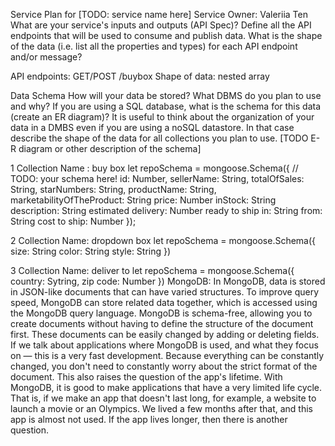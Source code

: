 Service Plan for [TODO: service name here]
Service Owner: Valeriia Ten
What are your service's inputs and outputs (API Spec)?
Define all the API endpoints that will be used to consume and publish data. What is the shape of the data (i.e. list all the properties and types) for each API endpoint and/or message?

API endpoints: GET/POST /buybox
Shape of data: nested array

Data Schema
How will your data be stored? What DBMS do you plan to use and why? If you are using a SQL database, what is the schema for this data (create an ER diagram)? It is useful to think about the organization of your data in a DMBS even if you are using a noSQL datastore. In that case describe the shape of the data for all collections you plan to use.
[TODO E-R diagram or other description of the schema]

1 Collection Name : buy box
let repoSchema = mongoose.Schema({
 // TODO: your schema here!
id: Number,
sellerName: String,
totalOfSales: String,
starNumbers: String,
productName: String,
marketabilityOfTheProduct: String
price: Number
inStock: String
description: String
estimated delivery: Number
ready to ship in: String
from: String
cost to ship: Number
});

2 Collection Name: dropdown box
let repoSchema = mongoose.Schema({
	size: String
color: String
style: String
})

3 Collection Name: deliver to
let repoSchema = mongoose.Schema({
	country: Sytring,
zip code: Number
})
MongoDB: In MongoDB, data is stored in JSON-like documents that can have varied structures. To improve query speed, MongoDB can store related data together, which is accessed using the MongoDB query language. MongoDB is schema-free, allowing you to create documents without having to define the structure of the document first. These documents can be easily changed by adding or deleting fields.
If we talk about applications where MongoDB is used, and what they focus on — this is a very fast development. Because everything can be constantly changed, you don't need to constantly worry about the strict format of the document.
This also raises the question of the app's lifetime. With MongoDB, it is good to make applications that have a very limited life cycle. That is, if we make an app that doesn't last long, for example, a website to launch a movie or an Olympics. We lived a few months after that, and this app is almost not used. If the app lives longer, then there is another question.
